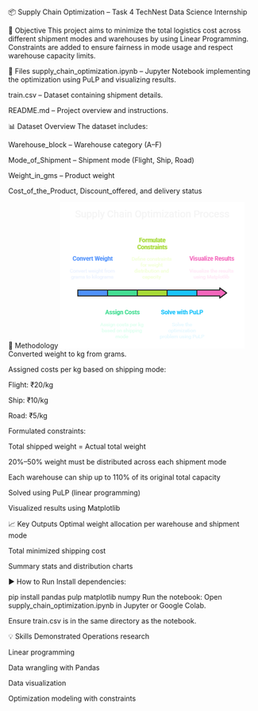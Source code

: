 📦 Supply Chain Optimization – Task 4
TechNest Data Science Internship

📝 Objective
This project aims to minimize the total logistics cost across different shipment modes and warehouses by using Linear Programming. Constraints are added to ensure fairness in mode usage and respect warehouse capacity limits.

📁 Files
supply_chain_optimization.ipynb – Jupyter Notebook implementing the optimization using PuLP and visualizing results.

train.csv – Dataset containing shipment details.

README.md – Project overview and instructions.

📊 Dataset Overview
The dataset includes:

Warehouse_block – Warehouse category (A–F)

Mode_of_Shipment – Shipment mode (Flight, Ship, Road)

Weight_in_gms – Product weight

Cost_of_the_Product, Discount_offered, and delivery status

🔧 Methodology
![Optimization Process](Task4-visual_selection.png)
Converted weight to kg from grams.

Assigned costs per kg based on shipping mode:

Flight: ₹20/kg

Ship: ₹10/kg

Road: ₹5/kg

Formulated constraints:

Total shipped weight = Actual total weight

20%–50% weight must be distributed across each shipment mode

Each warehouse can ship up to 110% of its original total capacity

Solved using PuLP (linear programming)

Visualized results using Matplotlib

📈 Key Outputs
Optimal weight allocation per warehouse and shipment mode

Total minimized shipping cost

Summary stats and distribution charts

▶️ How to Run
Install dependencies:

pip install pandas pulp matplotlib numpy
Run the notebook:
Open supply_chain_optimization.ipynb in Jupyter or Google Colab.

Ensure train.csv is in the same directory as the notebook.

💡 Skills Demonstrated
Operations research

Linear programming

Data wrangling with Pandas

Data visualization

Optimization modeling with constraints
